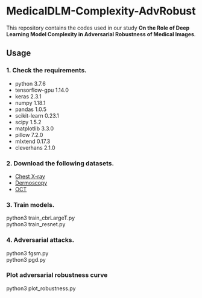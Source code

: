 # MedicalDLM-Complexity-AdvRobust
This repository contains the <!--datasets and-->codes used in our study **On the Role of Deep Learning Model Complexity in Adversarial Robustness of Medical Images**.
## Usage
### 1. Check the requirements.
* python 3.7.6
* tensorflow-gpu 1.14.0
* keras 2.3.1
* numpy 1.18.1
* pandas 1.0.5
* scikit-learn 0.23.1
* scipy 1.5.2
* matplotlib 3.3.0
* pillow 7.2.0
* mlxtend 0.17.3
* cleverhans 2.1.0
### 2. Download the following datasets.
* [Chest X-ray](https://www.kaggle.com/paultimothymooney/chest-xray-pneumonia)
* [Dermoscopy](https://www.kaggle.com/drscarlat/melanoma)
* [OCT](https://www.kaggle.com/paultimothymooney/kermany2018)
### 3. Train models.
python3 train_cbrLargeT.py<br/>
python3 train_resnet.py<br/>
<!--python3 train_resnet20.py<br/>
python3 train_resnet32.py<br/>
python3 train_resnet50.py<br/>-->
### 4. Adversarial attacks.
<!---# Attacks a pretrained DNN model with FGSM or PGD attack for a specified range of epsilon values<br/>
Generates saliency maps of test data for specified image index at each epsilon value<br/>
Generates decision boundaries of test data for specified image index at each epsilon value -->
python3 fgsm.py<br/>
python3 pgd.py
### Plot adversarial robustness curve
python3 plot_robustness.py





